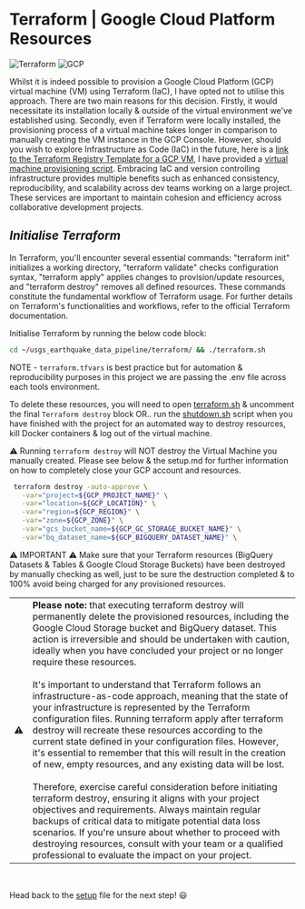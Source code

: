 # Terraform | Google Cloud Platform Resources

![Terraform](https://img.shields.io/badge/Terraform-1.7-black?style=flat&logo=terraform&logoColor=white&labelColor=573EDA)
![GCP](https://img.shields.io/badge/Google_Cloud-3772FF?style=flat&logo=googlecloud&logoColor=white&labelColor=3772FF)

Whilst it is indeed possible to provision a Google Cloud Platform (GCP) virtual machine (VM) using Terraform (IaC), I have opted not to utilise this approach. There are two main reasons for this decision. Firstly, it would necessitate its installation locally & outside of the virtual environment we've established using. Secondly, even if Terraform were locally installed, the provisioning process of a virtual machine takes longer in comparison to manually creating the VM instance in the GCP Console. However, should you wish to explore Infrastructure as Code (IaC) in the future, here is a [link to the Terraform Registry Template for a GCP VM](https://registry.terraform.io/providers/hashicorp/google/latest/docs/resources/compute_instance_template), I have provided a [virtual machine provisioning script](../scripts/virtual_machine.tf). Embracing IaC and version controlling infrastructure provides multiple benefits such as enhanced consistency, reproducibility, and scalability across dev teams working on a large project. These services are important to maintain cohesion and efficiency across collaborative development projects.


## _Initialise Terraform_

In Terraform, you'll encounter several essential commands: "terraform init" initializes a working directory, "terraform validate" checks configuration syntax, "terraform apply" applies changes to provision/update resources, and "terraform destroy" removes all defined resources. These commands constitute the fundamental workflow of Terraform usage. For further details on Terraform's functionalities and workflows, refer to the official Terraform documentation.

Initialise Terraform by running the below code block: 

```bash
cd ~/usgs_earthquake_data_pipeline/terraform/ && ./terraform.sh
```

NOTE - `terraform.tfvars` is best practice but for automation & reproducibility purposes in this project we are passing the .env file across each tools environment. 

To delete these resources, you will need to open [terraform.sh](../setup/terraform.sh) & uncomment the final `Terraform destroy` block OR.. run the [shutdown.sh](../setup/shutdown.sh) script when you have finished with the project for an automated way to destroy resources, kill Docker containers & log out of the virtual machine. 

⚠️ Running `terraform destroy` will NOT destroy the Virtual Machine you manually created. Please see below & the setup.md for further information on how to completely close your GCP account and resources. 

```bash
 terraform destroy -auto-approve \
   -var="project=${GCP_PROJECT_NAME}" \
   -var="location=${GCP_LOCATION}" \
   -var="region=${GCP_REGION}" \
   -var="zone=${GCP_ZONE}" \
   -var="gcs_bucket_name=${GCP_GC_STORAGE_BUCKET_NAME}" \
   -var="bq_dataset_name=${GCP_BIGQUERY_DATASET_NAME}" \
```

⚠️ IMPORTANT ⚠️ Make sure that your Terraform resources (BigQuery Datasets & Tables & Google Cloud Storage Buckets) have been destroyed by manually checking as well, just to be sure the destruction completed & to 100% avoid being charged for any provisioned resources. 

<table>
   <tr>
      <td>⚠️</td>
      <td>
         <strong>Please note:</strong>  that executing terraform destroy will permanently delete the provisioned resources, including the Google Cloud Storage bucket and BigQuery dataset. This action is irreversible and should be undertaken with caution, ideally when you have concluded your project or no longer require these resources.
         <br><br>
         It's important to understand that Terraform follows an infrastructure-as-code approach, meaning that the state of your infrastructure is represented by the Terraform configuration files. Running terraform apply after terraform destroy will recreate these resources according to the current state defined in your configuration files. However, it's essential to remember that this will result in the creation of new, empty resources, and any existing data will be lost.
         <br><br>
         Therefore, exercise careful consideration before initiating terraform destroy, ensuring it aligns with your project objectives and requirements. Always maintain regular backups of critical data to mitigate potential data loss scenarios. If you're unsure about whether to proceed with destroying resources, consult with your team or a qualified professional to evaluate the impact on your project.
      </td>
   </tr>
</table>
<br>

Head back to the [setup](../setup.md) file for the next step! 😃